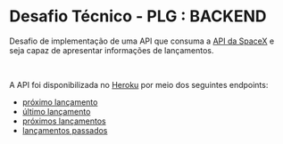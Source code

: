 # Desafio Técnico - PLG : BACKEND

Desafio de implementação de uma API que consuma a [API da SpaceX](https://github.com/r-spacex/SpaceX-API) e seja capaz de apresentar informações de lançamentos.

<br>

A API foi disponibilizada no [Heroku](https://heroku.com/) por meio dos seguintes endpoints:
- [próximo lançamento](https://challenge-plg-spacex.herokuapp.com/lancamentos/proximo)
- [último lançamento](https://challenge-plg-spacex.herokuapp.com/lancamentos/ultimo)
- [próximos lançamentos](https://challenge-plg-spacex.herokuapp.com/lancamentos/futuros)
- [lançamentos passados](https://challenge-plg-spacex.herokuapp.com/lancamentos/passados)